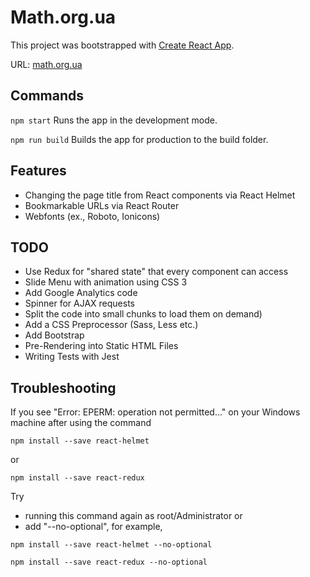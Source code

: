 # Math.org.ua

This project was bootstrapped with [Create React App](https://github.com/facebookincubator/create-react-app).

URL: [math.org.ua](https://math.org.ua/)

## Commands

```npm start```
Runs the app in the development mode.

```npm run build```
Builds the app for production to the build folder.

## Features

* Changing the page title from React components via React Helmet
* Bookmarkable URLs via React Router
* Webfonts (ex., Roboto, Ionicons)

## TODO

* Use Redux for "shared state" that every component can access
* Slide Menu with animation using CSS 3
* Add Google Analytics code
* Spinner for AJAX requests
* Split the code into small chunks to load them on demand)
* Add a CSS Preprocessor (Sass, Less etc.)
* Add Bootstrap
* Pre-Rendering into Static HTML Files
* Writing Tests with Jest

## Troubleshooting

If you see "Error: EPERM: operation not permitted..." on your Windows machine after using the command
```
npm install --save react-helmet
```
or
```
npm install --save react-redux
```

Try 

* running this command again as root/Administrator or
* add "--no-optional", for example,
```
npm install --save react-helmet --no-optional
```
```
npm install --save react-redux --no-optional
```
